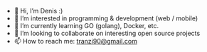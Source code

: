 - 👋 Hi, I’m Denis :)
- 👀 I’m interested in programming & development (web / mobile)
- 🌱 I’m currently learning GO (golang), Docker, etc.
- 💞️ I’m looking to collaborate on interesting open source projects
- 📫 How to reach me: tranzi90@gmail.com

<!---
tranzi90/tranzi90 is a ✨ special ✨ repository because its `README.md` (this file) appears on your GitHub profile.
You can click the Preview link to take a look at your changes.
--->
